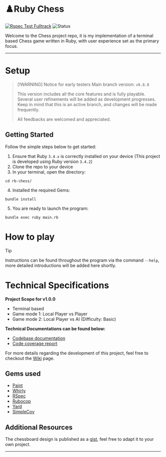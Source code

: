 # ♟️Ruby Chess 

[![Rspec Test Fulltrack](https://github.com/AncientNimbus/rb-chess/actions/workflows/rspec_full_track.yml/badge.svg)](https://ancientnimbus.github.io/rb-chess/coverage/#_AllFiles)
![Status](https://img.shields.io/badge/Status-In_Development-cccc00)


Welcome to the Chess project repo, it is my implementation of a terminal based Chess game written in Ruby, with user experience set as the primary focus.

---

# Setup
> [!WARNING] Notice for early testers
> Main branch version: `v0.8.0`
>
> This version includes all the core features and is fully playable. 
> Several user refinements will be added as development progresses.
> Keep in mind that this is an active branch, and changes will be made frequently.
>
> All feedbacks are welcomed and appreciated.

## Getting Started

Follow the simple steps below to get started:

1. Ensure that Ruby `3.4.x` is correctly installed on your device (This project is developed using Ruby version `3.4.2`)
2. Clone the repo to your device
3. In your terminal, open the directory:
  ```
  cd rb-chess/
  ```
4. Installed the required Gems:
  ```
  bundle install
  ```
5. You are ready to launch the program:
  ```
  bundle exec ruby main.rb
  ```


# How to play

> [!TIP]
> Instructions can be found throughout the program via the command `--help`, more detailed introductions will be added here shortly.


# Technical Specifications

**Project Scope for v1.0.0**
- Terminal based
- Game mode 1: Local Player vs Player
- Game mode 2: Local Player vs AI (Difficulty: Basic)

**Technical Documentations can be found below:**
- [Codebase documentation](https://ancientnimbus.github.io/rb-chess/doc/)
- [Code coverage report](https://ancientnimbus.github.io/rb-chess/coverage/#_AllFiles)

For more details regarding the development of this project, feel free to checkout the [Wiki](https://github.com/AncientNimbus/rb-chess/wiki) page.

## Gems used

- [Paint](https://github.com/janlelis/paint)
- [Whirly](https://github.com/janlelis/whirly)
- [RSpec](https://rspec.info/)
- [Rubocop](https://rubocop.org/)
- [Yard](https://yardoc.org/)
- [SimpleCov](https://github.com/simplecov-ruby/simplecov)

## Additional Resources

The chessboard design is published as a [gist](https://gist.github.com/AncientNimbus/c85f5a4289f95e1fd6fc27a7a93be310), feel free to adapt it to your own project.

---

